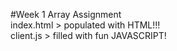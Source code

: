 #Week 1 Array Assignment<br>
index.html > populated with HTML!!! <br>
client.js > filled with fun JAVASCRIPT!
